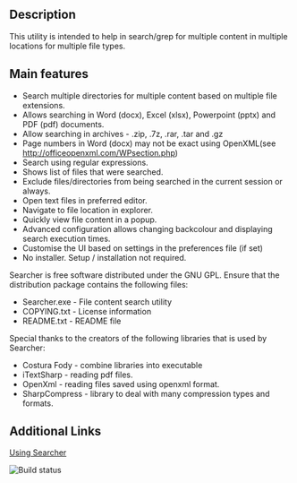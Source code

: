 ## Description
This utility is intended to help in search/grep for multiple content in multiple locations for multiple file types.

## Main features
* Search multiple directories for multiple content based on multiple file extensions.
* Allows searching in Word (docx), Excel (xlsx), Powerpoint (pptx) and PDF (pdf) documents.
* Allow searching in archives - .zip, .7z, .rar, .tar and .gz
* Page numbers in Word (docx) may not be exact using OpenXML(see http://officeopenxml.com/WPsection.php)
* Search using regular expressions.
* Shows list of files that were searched.
* Exclude files/directories from being searched in the current session or always.
* Open text files in preferred editor.
* Navigate to file location in explorer.
* Quickly view file content in a popup.
* Advanced configuration allows changing backcolour and displaying search execution times.
* Customise the UI based on settings in the preferences file (if set)
* No installer. Setup / installation not required.

Searcher  is free software distributed under the GNU GPL. Ensure that the distribution package contains the following files:
* Searcher.exe  - File content search utility
* COPYING.txt   - License information
* README.txt    - README file

Special thanks to the creators of the following libraries that is used by Searcher:
   - Costura Fody  - combine libraries into executable
   - iTextSharp    - reading pdf files.
   - OpenXml       - reading files saved using openxml format.
- SharpCompress - library to deal with many compression types and formats.

## Additional Links
[Using Searcher](https://github.com/wizden/Searcher/wiki/Using-Searcher)

![Build status](https://ci.appveyor.com/api/projects/status/github/wizden/Searcher?svg=true)
